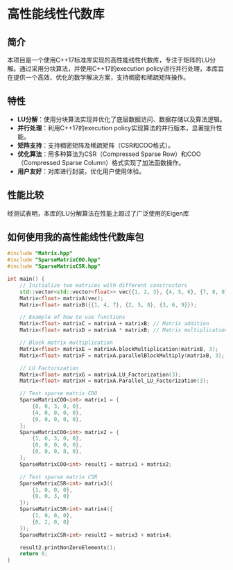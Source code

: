 # 高性能线性代数库

## 简介
本项目是一个使用C++17标准库实现的高性能线性代数库，专注于矩阵的LU分解。通过采用分块算法，并使用C++17的execution policy进行并行处理，本库旨在提供一个高效、优化的数学解决方案，支持稠密和稀疏矩阵操作。

## 特性
- **LU分解**：使用分块算法实现并优化了底层数据访问、数据存储以及算法逻辑。
- **并行处理**：利用C++17的execution policy实现算法的并行版本，显著提升性能。
- **矩阵支持**：支持稠密矩阵及稀疏矩阵（CSR和COO格式）。
- **优化算法**：用多种算法为CSR（Compressed Sparse Row）和COO（Compressed Sparse Column）格式实现了加法函数操作。
- **用户友好**：对库进行封装，优化用户使用体验。

## 性能比较
经测试表明，本库的LU分解算法在性能上超过了广泛使用的Eigen库

## 如何使用我的高性能线性代数库包

```cpp
#include "Matrix.hpp"
#include "SparseMatrixCOO.hpp"
#include "SparseMatrixCSR.hpp"

int main() {
    // Initialize two matrices with different constructors
    std::vector<std::vector<float>> vec{{1, 2, 3}, {4, 5, 6}, {7, 8, 9}};
    Matrix<float> matrixA(vec);
    Matrix<float> matrixB({{1, 4, 7}, {2, 5, 8}, {3, 6, 9}});

    // Example of how to use functions
    Matrix<float> matrixC = matrixA + matrixB; // Matrix addition
    Matrix<float> matrixD = matrixA * matrixB; // Matrix multiplication

    // Block matrix multiplication
    Matrix<float> matrixE = matrixA.blockMultiplication(matrixB, 3);
    Matrix<float> matrixF = matrixA.parallelBlockMultiply(matrixB, 3);

    // LU Factorization
    Matrix<float> matrixG = matrixA.LU_Factorization(3);
    Matrix<float> matrixH = matrixA.Parallel_LU_Factorization(3);

    // Test sparse matrix COO
    SparseMatrixCOO<int> matrix1 = {
        {0, 0, 3, 0, 0},
        {4, 0, 0, 0, 0},
        {0, 0, 0, 0, 0},
    };
    SparseMatrixCOO<int> matrix2 = {
        {1, 0, 3, 0, 0},
        {0, 0, 0, 0, 0},
        {0, 0, 0, 8, 0},
    };
    SparseMatrixCOO<int> result1 = matrix1 + matrix2;

    // Test sparse matrix CSR
    SparseMatrixCSR<int> matrix3({
        {1, 0, 0, 0},
        {0, 0, 3, 0}
    });
    SparseMatrixCSR<int> matrix4({
        {1, 0, 0, 0},
        {0, 2, 0, 0}
    });
    SparseMatrixCSR<int> result2 = matrix3 + matrix4;

    result2.printNonZeroElements();
    return 0;
}
